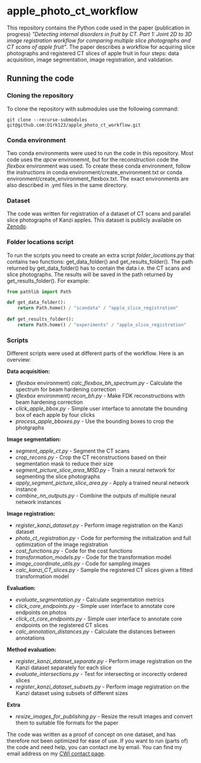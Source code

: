 # apple_photo_ct_workflow
This repository contains the Python code used in the paper (publication in progress) _"Detecting internal disorders in fruit by CT. Part 1: Joint 2D to 3D image registration workflow for comparing multiple slice photographs and CT scans of apple fruit"_. The paper describes a workflow for acquiring slice photographs and registered CT slices of apple fruit in four steps: data acquisition, image segmentation, image registration, and validation.

## Running the code

### Cloning the repository
To clone the repository with submodules use the following command:
```
git clone --recurse-submodules git@github.com:D1rk123/apple_photo_ct_workflow.git
```

### Conda environment
Two conda environments were used to run the code in this repository. Most code uses the *apcw* environemnt, but for the reconstruction code the *flexbox* environment was used. To create these conda environment, follow the instructions in conda environment/create_environment.txt or conda environment/create_environment_flexbox.txt. The exact environments are also described in .yml files in the same directory. 

### Dataset
The code was written for registration of a dataset of CT scans and parallel slice photographs of Kanzi apples. This dataset is publicly available on [Zenodo](https://zenodo.org/record/8167285).

### Folder locations script
To run the scripts you need to create an extra script *folder_locations.py* that contains two functions: get\_data\_folder() and get\_results\_folder(). The path returned by get\_data\_folder() has to contain the data i.e. the CT scans and slice photographs. The results will be saved in the path returned by get\_results\_folder(). For example:
```python
from pathlib import Path

def get_data_folder():
    return Path.home() / "scandata" / "apple_slice_registration"
    
def get_results_folder():
    return Path.home() / "experiments" / "apple_slice_registration"
```

### Scripts
Different scripts were used at different parts of the workflow. Here is an overview:

**Data acquisition:**
- (*flexbox* environment) _calc\_flexbox\_bh\_spectrum.py_ - Calculate the spectrum for beam hardening correction
- (*flexbox* environment) _recon\_bh.py_ - Make FDK reconstructions with beam hardening correction
- _click\_apple\_bbox.py_ - Simple user interface to annotate the bounding box of each apple by four clicks
- _process\_apple\_bboxes.py_ - Use the bounding boxes to crop the photgraphs

**Image segmentation:**
- _segment\_apple\_ct.py_ - Segment the CT scans
- _crop_recons.py_ - Crop the CT reconstructions based on their segmentation mask to reduce their size
- _segment\_picture\_slice\_area\_MSD.py_ - Train a neural network for segmenting the slice photographs
- _apply\_segment\_picture\_slice\_area.py_ - Apply a trained neural network instance
- _combine\_nn\_outputs.py_ - Combine the outputs of multiple neural network instances 

**Image registration:**
- _register\_kanzi\_dataset.py_ - Perform image registration on the Kanzi dataset
- _photo\_ct\_registration.py_ - Code for performing the initialization and full optimization of the image registration
- _cost\_functions.py_ - Code for the cost functions
- _transformation\_models.py_ - Code for the transformation model
- _image\_coordinate\_utils.py_ - Code for sampling images
- _calc\_kanzi\_CT\_slices.py_ - Sample the registered CT slices given a fitted transformation model

**Evaluation:**
- _evaluate\_segmentation.py_ - Calculate segmentation metrics
- _click\_core\_endpoints.py_ - Simple user interface to annotate core endpoints on photos
- _click\_ct\_core\_endpoints.py_ - Simple user interface to annotate core endpoints on the registered CT slices
- _calc\_annotation\_distances.py_ - Calculate the distances between annotations

**Method evaluation:**
- _register\_kanzi\_dataset\_separate.py_ - Perform image registration on the Kanzi dataset separately for each slice
- _evaluate\_intersections.py_ - Test for intersecting or incorectly ordered slices
- _register\_kanzi\_dataset\_subsets.py_ - Perform image registration on the Kanzi dataset using subsets of different sizes

**Extra**
- _resize\_images\_for\_publishing.py_ - Resize the result images and convert them to suitable file formats for the paper

The code was written as a proof of concept on one dataset, and has therefore not been optimized for ease of use. If you want to run (parts of) the code and need help, you can contact me by email. You can find my email address on my [CWI contact page](https://www.cwi.nl/en/people/dirk-schut/).

